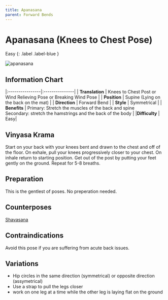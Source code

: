 ```yaml
---
title: Apanasana 
parent: Forward Bends
---
```


# Apanasana (Knees to Chest Pose)
Easy
{: .label .label-blue }

![apanasana](/yoga/assets/images/fb/apanasana.png)

## Information Chart

|:----------------|:---------------|
| **Translation** | Knees to Chest Post or Wind Relieving Pose or Breaking Wind Pose   |
| **Position**    | Supine (Lying on the back on the mat)  |
| **Direction**   | Forward Bend   |
| **Style**       | Symmetrical   |
| **Benefits**    | Primary: Stretch the muscles of the back and spine <br> Secondary: stretch the hamstrings and the back of the body   |
|**Difficulty** | Easy|

## Vinyasa Krama 
Start on your back with your knees bent and drawn to the chest and off of the floor. On exhale, pull your knees progressively closer to your chest. On inhale return to starting position. Get out of the post by putting your feet gently on the ground. Repeat for 5-8 breaths. 

## Preparation 
This is the gentlest of poses. No preperation needed. 

## Counterposes
[Shavasana]()

## Contraindications
Avoid this pose if you are suffering from acute back issues. 

## Variations
- Hip circles in the same direction (symmetrical) or opposite direction (assymetrical)
- Use a strap to pull the legs closer
- work on one leg at a time while the other leg is laying flat on the ground



